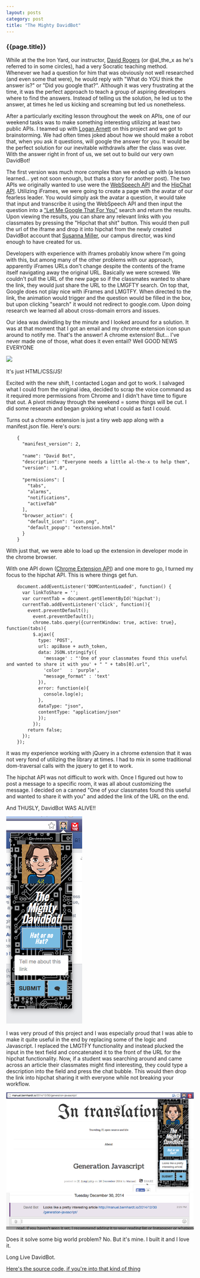 ```yaml
---
layout: posts
category: post
title: "The Mighty DavidBot"
---
```


### {{page.title}}

While at the the Iron Yard, our instructor, [David Rogers](http://about.me/al_the_x) (or @al_the\_x as he's referred to in some circles), had a very Socratic teaching method. Whenever we had a question for him that was obviously not well researched (and even some that were), he would reply with "What do YOU think the answer is?" or "Did you google that?". Although it was very frustrating at the time, it was the perfect approach to teach a group of aspiring developers where to find the answers. Instead of telling us the solution, he led us to the answer, at times he led us kicking and screaming but led us nonetheless.

After a particularly exciting lesson throughout the week on APIs, one of our weekend tasks was to make something interesting utilizing at least two public APIs. I teamed up with [Logan Arnett](http://loganarnett.com/) on this project and we got to brainstorming. We had often times joked about how we should make a robot that, when you ask it questions, will google the answer for you. It would be the perfect solution for our inevitable withdrawls after the class was over. With the answer right in front of us, we set out to build our very own DavidBot!

The first version was much more complex than we ended up with (a lesson learned... yet not soon enough, but thats a story for another post). The two APIs we originally wanted to use were the [WebSpeech API](http://www.google.com/intl/en/chrome/demos/speech.html) and the [HipChat API](http://hipchat.com/docs/apiv2/). Utilizing iFrames, we were going to create a page with the avatar of our fearless leader. You would simply ask the avatar a question, it would take that input and transcribe it using the WebSpeech API and then input the question into a ["Let Me Google That For You"](http://lmgtfy.com) search and return the results. Upon viewing the results, you can share any relevant links with you classmates by pressing the "Hipchat that shit" button. This would then pull the url of the iframe and drop it into hipchat from the newly created DavidBot account that [Susanna Miller](https://twitter.com/susannajmiller), our campus director, was kind enough to have created for us.

Developers with experience with iframes probably know where I'm going with this, but among many of the other problems with our approach, apparently iFrames URLs don't change despite the contents of the frame itself navigating away the original URL. Basically we were screwed. We couldn't pull the URL of the new page so if the classmates wanted to share the link, they would just share the URL to the LMGFTY search. On top that, Google does not play nice with iFrames and LMGTFY. When directed to the link, the animation would trigger and the question would be filled in the box, but upon clicking "search" it would not redirect to google.com. Upon doing research we learned all about cross-domain errors and issues.

Our idea was dwindling by the minute and I looked around for a solution. It was at that moment that I got an email and my chrome extension icon spun around to notify me. That's the answer! A chrome extension! But... I've never made one of those, what does it even entail? Well GOOD NEWS EVERYONE

<img src="http://img2.wikia.nocookie.net/__cb20090731021518/en.futurama/images/thumb/a/ad/GoodNewsEveryone.jpg/500px-GoodNewsEveryone.jpg" />

It's just HTML/CSS/JS!

Excited with the new shift, I contacted Logan and got to work. I salvaged what I could from the original idea, decided to scrap the voice command as it required more permissions from Chrome and I didn't have time to figure that out. A pivot midway through the weekend = some things will be cut. I did some research and began grokking what I could as fast I could. 

Turns out a chrome extension is just a tiny web app along with a manifest.json file. Here's ours:



		{
		  "manifest_version": 2,

		  "name": "David Bot",
		  "description": "Everyone needs a little al-the-x to help them",
		  "version": "1.0",

		  "permissions": [
		    "tabs",
		    "alarms",
		    "notifications",
		    "activeTab"
		  ],
		  "browser_action": {
		    "default_icon": "icon.png",
		    "default_popup": "extension.html"
		  }
		}


With just that, we were able to load up the extension in developer mode in the chrome browser. 

With one API down ([Chrome Extension API](https://developer.chrome.com/extensions/api_index)) and one more to go, I turned my focus to the hipchat API. This is where things get fun.


		document.addEventListener('DOMContentLoaded', function() {
		  var linkToShare = '';
		  var currentTab = document.getElementById('hipchat');
		  currentTab.addEventListener('click', function(){
		    event.preventDefault();
		      event.preventDefault();
		      chrome.tabs.query({currentWindow: true, active: true}, function(tabs){
		      $.ajax({
		        type: 'POST',
		        url: apiBase + auth_token,
		        data: JSON.stringify({
		          'message' : "'One of your classmates found this useful and wanted to share it with you' + " " + tabs[0].url",
		          'color'   : 'purple',
		          "message_format" : 'text'
		        }),
		        error: function(e){
		          console.log(e);
		        },
		        dataType: "json",
		        contentType: "application/json"
		        });
		      });
		    return false;
		  });
		});


it was my experience working with jQuery in a chrome extension that it was not very fond of utilizing the library at times. I had to mix in some traditional dom-traversal calls with the jquery to get it to work.

The hipchat API was not difficult to work with. Once I figured out how to post a message to a specific room, it was all about customizing the message. I decided on a canned "One of your classmates found this useful and wanted to share it with you" and added the link of the URL on the end.

And THUSLY, DavidBot WAS ALIVE!!

<img src="/images/DavidBot.png" />

I was very proud of this project and I was especially proud that I was able to make it quite useful in the end by replacing some of the logic and Javascript. I replaced the LMGTFY functionality and instead plucked the input in the text field and concatenated it to the front of the URL for the hipchat functionality. Now, if a student was searching around and came across an article their classmates might find interesting, they could type a description into the field and press the chat bubble. This would then drop the link into hipchat sharing it with everyone while not breaking your workflow.

<img src="/images/DBbrowser.png" />
<img src="/images/DBchat.png" />

Does it solve some big world problem? No. But it's mine. I built it and I love it.

Long Live DavidBot.

[Here's the source code, if you're into that kind of thing](https://github.com/LoganArnett/RESTfull-Weekend/tree/master/extension)

